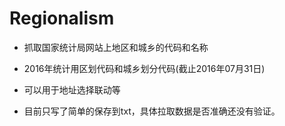 # Regionalism

* 抓取国家统计局网站上地区和城乡的代码和名称

* 2016年统计用区划代码和城乡划分代码(截止2016年07月31日)

* 可以用于地址选择联动等

* 目前只写了简单的保存到txt，具体拉取数据是否准确还没有验证。
